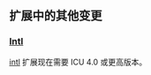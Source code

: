 扩展中的其他变更
----------------

### <a href="/book/intl.html" class="link">Intl</a>

<a href="/book/intl.html" class="link">intl</a> 扩展现在需要 ICU 4.0
或更高版本。
